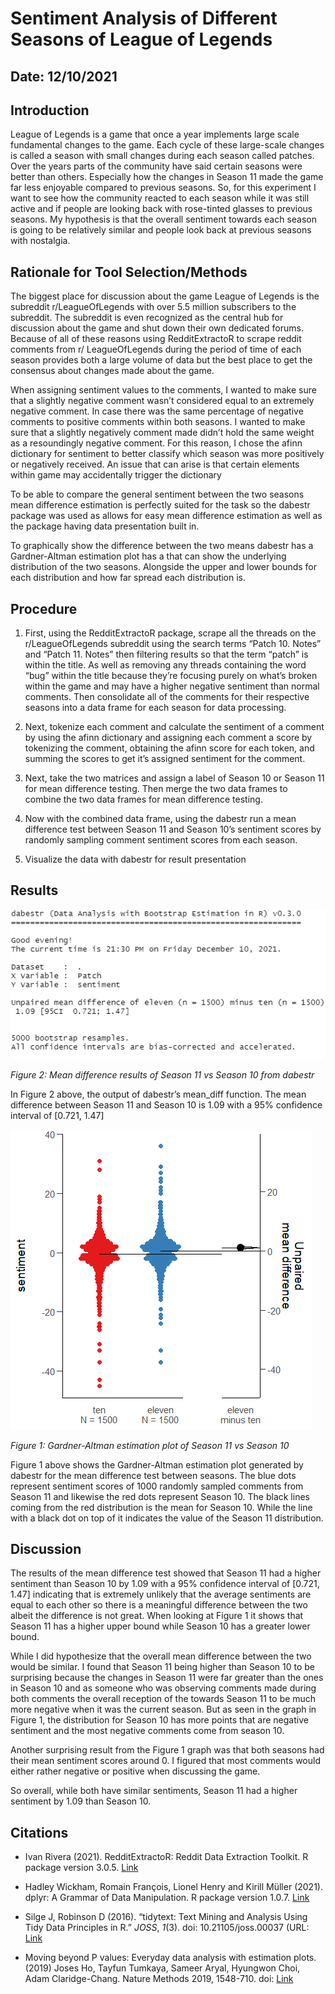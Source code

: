 # Sentiment Analysis of Different Seasons of League of Legends
## Date: 12/10/2021

## Introduction

League of Legends is a game that once a year implements large scale fundamental changes to the game. Each cycle of these large-scale changes is called a season with small changes during each season called patches. Over the years parts of the community have said certain seasons were better than others. Especially how the changes in Season 11 made the game far less enjoyable compared to previous seasons. So, for this experiment I want to see how the community reacted to each season while it was still active and if people are looking back with rose-tinted glasses to previous seasons. 
My hypothesis is that the overall sentiment towards each season is going to be relatively similar and people look back at previous seasons with nostalgia.

## Rationale for Tool Selection/Methods

The biggest place for discussion about the game League of Legends is the subreddit r/LeagueOfLegends with over 5.5 million subscribers to the subreddit. The subreddit is even recognized as the central hub for discussion about the game and shut down their own dedicated forums. Because of all of these reasons using RedditExtractoR to scrape reddit comments from r/ LeagueOfLegends during the period of time of each season provides both a large volume of data but the best place to get the consensus about changes made about the game.

When assigning sentiment values to the comments, I wanted to make sure that a slightly negative comment wasn’t considered equal to an extremely negative comment. In case there was the same percentage of negative comments to positive comments within both seasons. I wanted to make sure that a slightly negatively comment made didn’t hold the same weight as a resoundingly negative comment. For this reason, I chose the afinn dictionary for sentiment to better classify which season was more positively or negatively received. An issue that can arise is that certain elements within game may accidentally trigger the dictionary 

To be able to compare the general sentiment between the two seasons mean difference estimation is perfectly suited for the task so the dabestr package was used as allows for easy mean difference estimation as well as the package having data presentation built in.

To graphically show the difference between the two means dabestr has a Gardner-Altman estimation plot has a that can show the underlying distribution of the two seasons. Alongside the upper and lower bounds for each distribution and how far spread each distribution is.

## Procedure

1. First, using the RedditExtractoR package, scrape all the threads on the r/LeagueOfLegends subreddit using the search terms “Patch 10. Notes” and “Patch 11. Notes” then filtering results so that the term “patch” is within the title. As well as removing any threads containing the word “bug” within the title because they’re focusing purely on what’s broken within the game and may have a higher negative sentiment than normal comments. Then consolidate all of the comments for their respective seasons into a data frame for each season for data processing.

2. Next, tokenize each comment and calculate the sentiment of a comment by using the afinn dictionary and assigning each comment a score by tokenizing the comment, obtaining the afinn score for each token, and summing the scores to get it’s assigned sentiment for the comment.

3. Next, take the two matrices and assign a label of Season 10 or Season 11 for mean difference testing. Then merge the two data frames to combine the two data frames for mean difference testing.

4. Now with the combined data frame, using the dabestr run a mean difference test between Season 11 and Season 10’s sentiment scores by randomly sampling comment sentiment scores from each season.

5. Visualize the data with dabestr for result presentation

## Results

![Mean difference results of Season 11 vs Season 10 from dabestr](42a6d7400e6dd97a0accb8243ee2d6b3.png) 

*Figure 2: Mean difference results of Season 11 vs Season 10 from dabestr*

In Figure 2 above, the output of dabestr’s mean_diff function. The mean difference between Season 11 and Season 10 is 1.09 with a 95% confidence interval of [0.721, 1.47]

![Gardner-Altman estimation plot of Season 11 vs Season 10](c06f269ee2d14f684e111fd7cc3a32be.png) 

*Figure 1: Gardner-Altman estimation plot of Season 11 vs Season 10*

Figure 1 above shows the Gardner-Altman estimation plot generated by dabestr for the mean difference test between seasons. The blue dots represent sentiment scores of 1000 randomly sampled comments from Season 11 and likewise the red dots represent Season 10. The black lines coming from the red distribution is the mean for Season 10. While the line with a black dot on top of it indicates the value of the Season 11 distribution.

## Discussion

The results of the mean difference test showed that Season 11 had a higher sentiment than Season 10 by 1.09 with a 95% confidence interval of [0.721, 1.47] indicating that is extremely unlikely that the average sentiments are equal to each other so there is a meaningful difference between the two albeit the difference is not great. When looking at Figure 1 it shows that Season 11 has a higher upper bound while Season 10 has a greater lower bound. 

While I did hypothesize that the overall mean difference between the two would be similar. I found that Season 11 being higher than Season 10 to be surprising because the changes in Season 11 were far greater than the ones in Season 10 and as someone who was observing comments made during both comments the overall reception of the towards Season 11 to be much more negative when it was the current season. But as seen in the graph in Figure 1, the distribution for Season 10 has more points that are negative sentiment and the most negative comments come from season 10. 

Another surprising result from the Figure 1 graph was that both seasons had their mean sentiment scores around 0. I figured that most comments would either rather negative or positive when discussing the game.

So overall, while both have similar sentiments, Season 11 had a higher sentiment by 1.09 than Season 10.

## Citations

- Ivan Rivera (2021). RedditExtractoR: Reddit Data Extraction Toolkit. R package version 3.0.5. [Link](https://CRAN.R-project.org/package=RedditExtractoR)

- Hadley Wickham, Romain François, Lionel Henry and Kirill Müller (2021). dplyr: A Grammar of Data Manipulation. R package version 1.0.7. [Link](https://CRAN.R-project.org/package=dplyr)

- Silge J, Robinson D (2016). “tidytext: Text Mining and Analysis Using Tidy Data Principles in R.” _JOSS_, *1*(3). doi: 10.21105/joss.00037 (URL: [Link](https://doi.org/10.21105/joss.00037)

- Moving beyond P values: Everyday data analysis with estimation plots. (2019) Joses Ho, Tayfun Tumkaya, Sameer Aryal, Hyungwon Choi, Adam Claridge-Chang. Nature Methods 2019, 1548-710. doi: [Link](https://doi.org/10.1038/s41592-019-0470-3)
